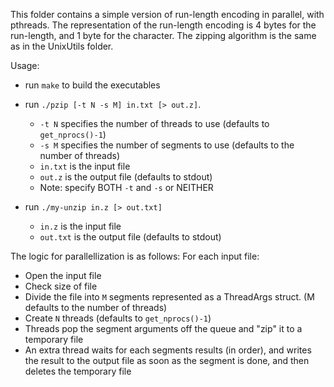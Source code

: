 This folder contains a simple version of run-length encoding in parallel, with pthreads.
The representation of the run-length encoding is 4 bytes for the run-length, and 1 byte for the character.
The zipping algorithm is the same as in the UnixUtils folder.

Usage:
- run `make` to build the executables
- run `./pzip [-t N -s M] in.txt [> out.z]`. 
    - `-t N` specifies the number of threads to use (defaults to `get_nprocs()-1`)
    - `-s M` specifies the number of segments to use (defaults to the number of threads)
    - `in.txt` is the input file
    - `out.z` is the output file (defaults to stdout)
    - Note: specify BOTH `-t` and `-s` or NEITHER

- run `./my-unzip in.z [> out.txt]`
    - `in.z` is the input file
    - `out.txt` is the output file (defaults to stdout)


The logic for parallellization is as follows:
For each input file:
- Open the input file
- Check size of file
- Divide the file into `M` segments represented as a ThreadArgs struct. (M defaults to the number of threads)
- Create `N` threads (defaults to `get_nprocs()-1`)
- Threads pop the segment arguments off the queue and "zip" it to a temporary file
- An extra thread waits for each segments results (in order), and writes the result to the output file as soon as the segment is done, and then deletes the temporary file
